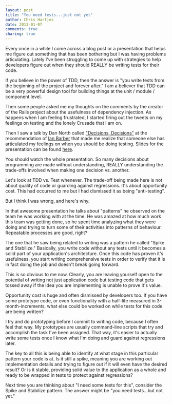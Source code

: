 ```yaml
---
layout: post
title: "You need tests...just not yet" 
author: Chris Hartjes
date: 2013-01-07
comments: true 
sharing: true 
---
```

Every once in a while I come across a blog post or a presentation that helps
me figure out something that has been bothering but I was having problems
articulating. Lately I've been struggling to come up with strategies to help
developers figure out when they should REALLY be writing tests for their code.

If you believe in the power of TDD, then the answer is "you write tests from
the beginning of the project and forever after." I am a believer that TDD can
be a very powerful design tool for building things at the unit / module / component
level.

Then some people asked me my thoughts on the comments by the creator of the
Rails project about the usefulness of dependency injection. As happens when
I am feeling frustrated, I started firing out the tweets on my feelings on
testing and the lonely Crusade that I am on.

Then I saw a talk by Dan North called ["Decisions, Decisions"](http://www.infoq.com/presentations/Decisions-Decisions) at the recommendation of [Ian Barber](https://twitter.com/ianbarber) that made me realize that someone else has articulated my feelings on
when you should be doing testing. Slides for the presentation can be found
[here](http://qconlondon.com/dl/qcon-london-2012/slides/DanNorth_DecisionsDecisions.pdf).

You should watch the whole presentation. So many decisions about programming
are made without understanding, REALLY understanding the trade-offs involved
when making one decision vs. another. 

Let's look at TDD vs. Test whenever. The trade-off being made here is not
about quality of code or guarding against regressions. It's about opportunity cost.
This had occurred to me but I had dismissed it as being "anti-testing".

But I think I was wrong, and here's why.

In that awesome presentation he talks about "patterns" he observed on the team
he was working with at the time. He was amazed at how much work this team was
getting done, so he spent time analyzing what they were doing and trying to
turn some of their activities into patterns of behaviour. Repeatable processes
are good, right?

The one that he saw being related to writing was a pattern he called "Spike
and Stabilize." Basically, you write code without any tests until it becomes
a solid part of your application's architecture. Once this code has proven
it's usefulness, you start writing comprehensive tests in order to verify
that it is in fact doing the job and doesn't break going forward.

This is so obvious to me now. Clearly, you are leaving yourself open to the
potential of writing not just application code but testing code that gets
tossed away if the idea you are implementing is unable to prove it's value.

Opportunity cost is huge and often dismissed by developers too. If you have
some prototype code, or even functionality with a half-life measured
in 3-month-increments, what else could be worked on while tests for this
code are being written?

I try and do prototyping before I commit to writing code, because I often
feel that way. My prototypes are usually command-line scripts that try
and accomplish the task I've been assigned. That way, it's easier to
actually write some tests once I know what I'm doing and guard against
regressions later. 

The key to all this is being able to identify at what stage in this particular
pattern your code is at. Is it still a spike, meaning you are working out
implementation details and trying to figure out if it will even have the
desired result? Or is it stable, providing solid value to the application 
as a whole and ready to be wrapped in tests to protect against regressions?

Next time you are thinking about "I need some tests for this", consider the
Spike and Stabilize pattern. The answer might be "you need tests...but not yet."
